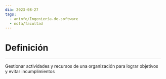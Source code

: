 ```yaml
---
dia: 2023-08-27
tags:
  - aninfo/Ingeniería-de-software
  - nota/facultad
---
```

# Definición
---
Gestionar actividades y recursos de una organización para lograr objetivos y evitar incumplimientos